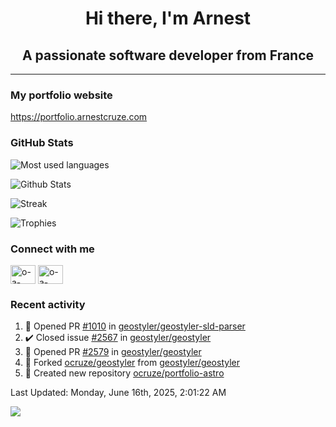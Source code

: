 <h1 align="center">Hi there, I'm Arnest</h1>
<h2 align="center">A passionate software developer from France</h2>

---

### My portfolio website

https://portfolio.arnestcruze.com

### GitHub Stats

![Most used languages](https://github-readme-stats.vercel.app/api/top-langs/?username=ocruze&langs_count=10&layout=compact&hide=tsql)

![Github Stats](https://github-readme-stats.vercel.app/api?username=ocruze&count_private=true&show_icons=true&title_color=fff&text_color=fff&bg_color=30,36d1dc,904e95)

![Streak](https://github-readme-streak-stats.herokuapp.com/?user=ocruze&)

![Trophies](https://github-profile-trophy.vercel.app/?username=ocruze)

### Connect with me

<p align="left">
  <a href="mailto:o.cruze@live.com" target="blank"><img align="center" src="https://upload.wikimedia.org/wikipedia/commons/d/df/Microsoft_Office_Outlook_%282018%E2%80%93present%29.svg" alt="o-a-cruze" height="30" width="40" /></a>
  <a href="https://linkedin.com/in/o-a-cruze" target="blank"><img align="center" src="https://raw.githubusercontent.com/rahuldkjain/github-profile-readme-generator/master/src/images/icons/Social/linked-in-alt.svg" alt="o-a-cruze" height="30" width="40" /></a>
</p>

### Recent activity

<!--RECENT_ACTIVITY:start-->
1. 💪 Opened PR [#1010](https://github.com/geostyler/geostyler-sld-parser/pull/1010) in [geostyler/geostyler-sld-parser](https://github.com/geostyler/geostyler-sld-parser)
2. ✔️ Closed issue [#2567](https://github.com/geostyler/geostyler/issues/2567) in [geostyler/geostyler](https://github.com/geostyler/geostyler)
3. 💪 Opened PR [#2579](https://github.com/geostyler/geostyler/pull/2579) in [geostyler/geostyler](https://github.com/geostyler/geostyler)
4. 🔱 Forked [ocruze/geostyler](https://github.com/ocruze/geostyler) from [geostyler/geostyler](https://github.com/geostyler/geostyler)
5. 📔 Created new repository [ocruze/portfolio-astro](https://github.com/ocruze/portfolio-astro)
<!--RECENT_ACTIVITY:end-->

<!--RECENT_ACTIVITY:last_update-->
Last Updated: Monday, June 16th, 2025, 2:01:22 AM
<!--RECENT_ACTIVITY:last_update_end-->

[![](https://visitcount.itsvg.in/api?id=ocruze&label=Profile%20Views&pretty=false)](https://visitcount.itsvg.in)
